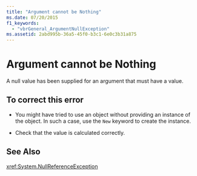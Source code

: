 ```yaml
---
title: "Argument cannot be Nothing"
ms.date: 07/20/2015
f1_keywords: 
  - "vbrGeneral_ArgumentNullException"
ms.assetid: 2abd995b-36a5-45f0-b3c1-6e0c3b31a875
---
```

# Argument cannot be Nothing
A null value has been supplied for an argument that must have a value.  
  
## To correct this error  
  
- You might have tried to use an object without providing an instance of the object. In such a case, use the `New` keyword to create the instance.  
  
- Check that the value is calculated correctly.  
  
## See Also  
 <xref:System.NullReferenceException>
